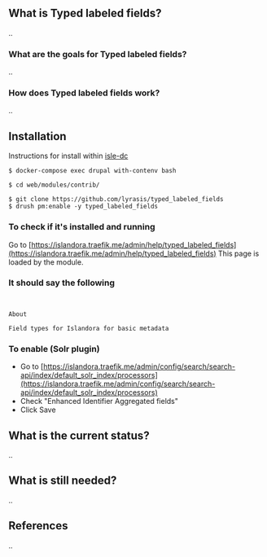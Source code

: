 ## What is Typed labeled fields?
..

### What are the goals for Typed labeled fields?
..

### How does Typed labeled fields work?
..

## Installation
Instructions for install within [isle-dc](https://github.com/Islandora-Devops/isle-dc/)

```shell
$ docker-compose exec drupal with-contenv bash

$ cd web/modules/contrib/

$ git clone https://github.com/lyrasis/typed_labeled_fields
$ drush pm:enable -y typed_labeled_fields

```

### To check if it's installed and running

Go to [https://islandora.traefik.me/admin/help/typed_labeled_fields](https://islandora.traefik.me/admin/help/typed_labeled_fields)
This page is loaded by the module.

### It should say the following 
```


About

Field types for Islandora for basic metadata

```

### To enable (Solr plugin)
- Go to [https://islandora.traefik.me/admin/config/search/search-api/index/default_solr_index/processors](https://islandora.traefik.me/admin/config/search/search-api/index/default_solr_index/processors)
- Check "Enhanced Identifier Aggregated fields"
- Click Save

## What is the current status?
..

## What is still needed?
..

## References
..
